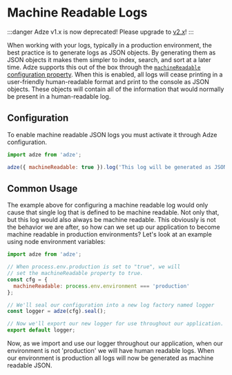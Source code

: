 # Machine Readable Logs

:::danger
Adze v1.x is now deprecated! Please upgrade to [v2.x](https://adzejs.com/)!
:::

When working with your logs, typically in a production environment, the best practice is to generate logs as JSON objects. By generating them as JSON objects it makes them simpler to index, search, and sort at a later time. Adze supports this out of the box through the [`machineReadable` configuration property](#configuration). When this is enabled, all logs will cease printing in a user-friendly human-readable format and print to the console as JSON objects. These objects will contain all of the information that would normally be present in a human-readable log.

## Configuration

To enable machine readable JSON logs you must activate it through Adze configuration.

```javascript
import adze from 'adze';

adze({ machineReadable: true }).log('This log will be generated as JSON.');
```

## Common Usage

The example above for configuring a machine readable log would only cause that single log that is defined to be machine readable. Not only that, but this log would also always be machine readable. This obviously is not the behavior we are after, so how can we set up our application to become machine readable in production environments? Let's look at an example using node environment variables:

```javascript
import adze from 'adze';

// When process.env.production is set to "true", we will
// set the machineReadable property to true.
const cfg = {
  machineReadable: process.env.environment === 'production'
};

// We'll seal our configuration into a new log factory named logger
const logger = adze(cfg).seal();

// Now we'll export our new logger for use throughout our application.
export default logger;
```

Now, as we import and use our logger throughout our application, when our environment is not 'production' we will have human readable logs. When our environment is production all logs will now be generated as machine readable JSON.